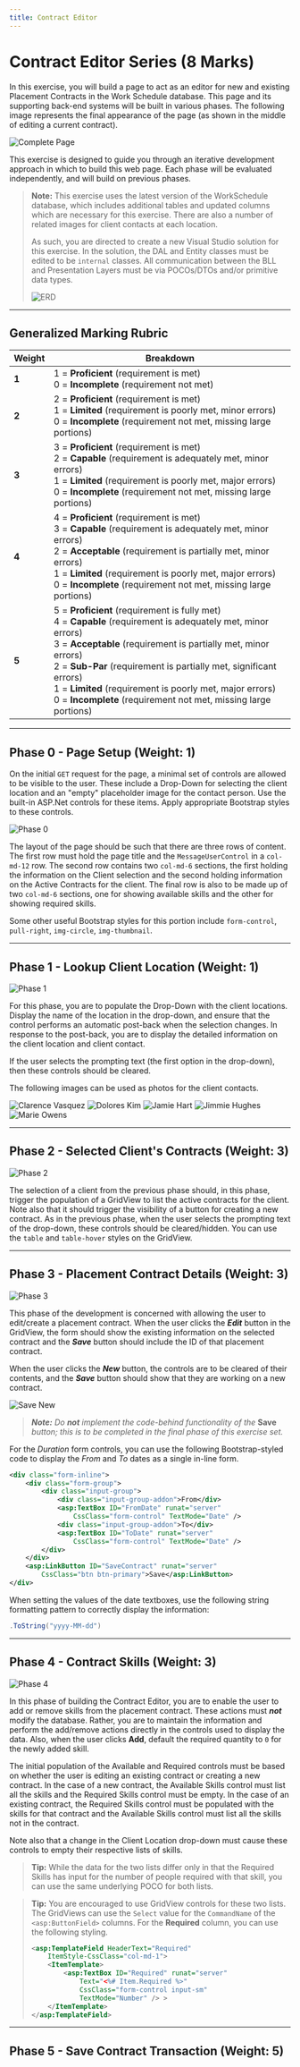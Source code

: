 ```yaml
---
title: Contract Editor
---
```

# Contract Editor Series (8 Marks)

In this exercise, you will build a page to act as an editor for new and existing Placement Contracts in the Work Schedule database. This page and its supporting back-end systems will be built in various phases. The following image represents the final appearance of the page (as shown in the middle of editing a current contract).

![Complete Page](./ContractEditor.png)

This exercise is designed to guide you through an iterative development approach in which to build this web page. Each phase will be evaluated independently, and will build on previous phases.

> **Note:** This exercise uses the latest version of the WorkSchedule database, which includes additional tables and updated columns which are necessary for this exercise. There are also a number of related images for client contacts at each location.
>
> As such, you are directed to create a new Visual Studio solution for this exercise. In the solution, the DAL and Entity classes must be edited to be `internal` classes. All communication between the BLL and Presentation Layers must be via POCOs/DTOs and/or primitive data types.
>
> ![ERD](./WorkSchedule-ERD.png)

----

## Generalized Marking Rubric

| Weight | Breakdown |
| ---- | --------- |
| **1** | 1 = **Proficient** (requirement is met)<br />0 = **Incomplete** (requirement not met) |
| **2** | 2 = **Proficient** (requirement is met)<br />1 = **Limited** (requirement is poorly met, minor errors)<br />0 = **Incomplete** (requirement not met, missing large portions) |
| **3** | 3 = **Proficient** (requirement is met)<br />2 = **Capable** (requirement is adequately met, minor errors)<br />1 = **Limited** (requirement is poorly met, major errors)<br />0 = **Incomplete** (requirement not met, missing large portions) |
| **4** | 4 = **Proficient** (requirement is met)<br />3 = **Capable** (requirement is adequately met, minor errors)<br />2 = **Acceptable** (requirement is partially met, minor errors)<br />1 = **Limited** (requirement is poorly met, major errors)<br />0 = **Incomplete** (requirement not met, missing large portions) |
| **5** | 5 = **Proficient** (requirement is fully met)<br />4 = **Capable** (requirement is adequately met, minor errors)<br />3 = **Acceptable** (requirement is partially met, minor errors)<br />2 = **Sub-Par** (requirement is partially met, significant errors)<br />1 = **Limited** (requirement is poorly met, major errors)<br />0 = **Incomplete** (requirement not met, missing large portions) |

----

## Phase 0 - Page Setup (Weight: 1)

On the initial `GET` request for the page, a minimal set of controls are allowed to be visible to the user. These include a Drop-Down for selecting the client location and an "empty" placeholder image for the contact person. Use the built-in ASP.Net controls for these items. Apply appropriate Bootstrap styles to these controls.

![Phase 0](./ContractEditor-0.png)

The layout of the page should be such that there are three rows of content. The first row must hold the page title and the `MessageUserControl` in a `col-md-12` row. The second row contains two `col-md-6` sections, the first holding the information on the Client selection and the second holding information on the Active Contracts for the client. The final row is also to be made up of two `col-md-6` sections, one for showing available skills and the other for showing required skills.

Some other useful Bootstrap styles for this portion include `form-control`, `pull-right`, `img-circle`, `img-thumbnail`.

----

## Phase 1 - Lookup Client Location (Weight: 1)

![Phase 1](./ContractEditor-1.png)

For this phase, you are to populate the Drop-Down with the client locations. Display the name of the location in the drop-down, and ensure that the control performs an automatic post-back when the selection changes. In response to the post-back, you are to display the detailed information on the client location and client contact.

If the user selects the prompting text (the first option in the drop-down), then these controls should be cleared.

The following images can be used as photos for the client contacts.

![Clarence Vasquez](./ClarenceVasquez.jpg) ![Dolores Kim](./DoloresKim.jpg) ![Jamie Hart](./JamieHart.jpg) ![Jimmie Hughes](./JimmieHughes.jpg) ![Marie Owens](./MarieOwens.jpg)

----

## Phase 2 - Selected Client's Contracts (Weight: 3)

![Phase 2](./ContractEditor-2.png)

The selection of a client from the previous phase should, in this phase, trigger the population of a GridView to list the active contracts for the client. Note also that it should trigger the visibility of a button for creating a new contract. As in the previous phase, when the user selects the prompting text of the drop-down, these controls should be cleared/hidden. You can use the `table` and `table-hover` styles on the GridView.

----

## Phase 3 - Placement Contract Details (Weight: 3)

![Phase 3](./ContractEditor-3.png)

This phase of the development is concerned with allowing the user to edit/create a placement contract. When the user clicks the ***Edit*** button in the GridView, the form should show the existing information on the selected contract and the ***Save*** button should include the ID of that placement contract.

When the user clicks the ***New*** button, the controls are to be cleared of their contents, and the ***Save*** button should show that they are working on a new contract.

![Save New](./SaveNew.png)

> ***Note:** Do **not** implement the code-behind functionality of the* **Save** *button; this is to be completed in the final phase of this exercise set.*

For the *Duration* form controls, you can use the following Bootstrap-styled code to display the *From* and *To* dates as a single in-line form.

```xml
<div class="form-inline">
    <div class="form-group">
        <div class="input-group">
            <div class="input-group-addon">From</div>
            <asp:TextBox ID="FromDate" runat="server"
                CssClass="form-control" TextMode="Date" />
            <div class="input-group-addon">To</div>
            <asp:TextBox ID="ToDate" runat="server"
                CssClass="form-control" TextMode="Date" />
        </div>
    </div>
    <asp:LinkButton ID="SaveContract" runat="server"
        CssClass="btn btn-primary">Save</asp:LinkButton>
</div>
```

When setting the values of the date textboxes, use the following string formatting pattern to correctly display the information:

```csharp
.ToString("yyyy-MM-dd")
```

----

## Phase 4 - Contract Skills (Weight: 3)

![Phase 4](./ContractEditor-4.png)

In this phase of building the Contract Editor, you are to enable the user to add or remove skills from the placement contract. These actions must ***not*** modify the database. Rather, you are to maintain the information and perform the add/remove actions directly in the controls used to display the data. Also, when the user clicks **Add**, default the required quantity to `0` for the newly added skill.

The initial population of the Available and Required controls must be based on whether the user is editing an existing contract or creating a new contract. In the case of a new contract, the Available Skills control must list all the skills and the Required Skills control must be empty. In the case of an existing contract, the Required Skills control must be populated with the skills for that contract and the Available Skills control must list all the skills not in the contract.

Note also that a change in the Client Location drop-down must cause these controls to empty their respective lists of skills.

> **Tip:** While the data for the two lists differ only in that the Required Skills has input for the number of people required with that skill, you can use the same underlying POCO for both lists.

> **Tip:** You are encouraged to use GridView controls for these two lists. The GridViews can use the `Select` value for the `CommandName` of the `<asp:ButtonField>` columns. For the **Required** column, you can use the following styling.
>
> ```xml
> <asp:TemplateField HeaderText="Required"
>     ItemStyle-CssClass="col-md-1">
>     <ItemTemplate>
>         <asp:TextBox ID="Required" runat="server"
>             Text="<%# Item.Required %>"
>             CssClass="form-control input-sm"
>             TextMode="Number" /> >
>     </ItemTemplate>
> </asp:TemplateField>
> ```

----

## Phase 5 - Save Contract Transaction (Weight: 5)

